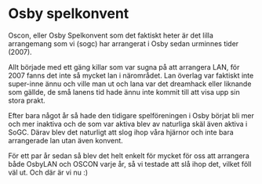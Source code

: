 # Osby spelkonvent
Oscon, eller Osby Spelkonvent som det faktiskt heter är det lilla arrangemang som vi (sogc) har arrangerat i Osby sedan urminnes tider (2007).

Allt började med ett gäng killar som var sugna på att arrangera LAN, för 2007 fanns det inte så mycket lan i närområdet. Lan överlag var faktiskt inte super-inne ännu och ville man ut och lana var det dreamhack eller liknande som gällde, de små lanens tid hade ännu inte kommit till att visa upp sin stora prakt.

Efter bara något år så hade den tidigare spelföreningen i Osby börjat bli mer och mer inaktiva och de som var aktiva blev av naturliga skäl även aktiva i SoGC. Därav blev det naturligt att slog ihop våra hjärnor och inte bara arrangerade lan utan även konvent.

För ett par år sedan så blev det helt enkelt för mycket för oss att arrangera både OsbyLAN och OSCON varje år, så vi testade att slå ihop det, vilket föll väl ut. Och där är vi nu :)
